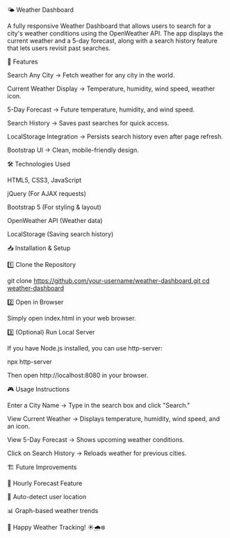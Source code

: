 🌤️ Weather Dashboard

A fully responsive Weather Dashboard that allows users to search for a city's weather conditions using the OpenWeather API. The app displays the current weather and a 5-day forecast, along with a search history feature that lets users revisit past searches.

🚀 Features

Search Any City → Fetch weather for any city in the world.

Current Weather Display → Temperature, humidity, wind speed, weather icon.

5-Day Forecast → Future temperature, humidity, and wind speed.

Search History → Saves past searches for quick access.

LocalStorage Integration → Persists search history even after page refresh.

Bootstrap UI → Clean, mobile-friendly design.

🛠️ Technologies Used

HTML5, CSS3, JavaScript

jQuery (For AJAX requests)

Bootstrap 5 (For styling & layout)

OpenWeather API (Weather data)

LocalStorage (Saving search history)

📥 Installation & Setup

1️⃣ Clone the Repository

git clone [https://github.com/your-username/weather-dashboard.git
cd weather-dashboard](https://github.com/liz0612/Weather-Dashboard)

2️⃣ Open in Browser

Simply open index.html in your web browser.

3️⃣ (Optional) Run Local Server

If you have Node.js installed, you can use http-server:

npx http-server

Then open http://localhost:8080 in your browser.

🎮 Usage Instructions

Enter a City Name → Type in the search box and click "Search."

View Current Weather → Displays temperature, humidity, wind speed, and an icon.

View 5-Day Forecast → Shows upcoming weather conditions.

Click on Search History → Reloads weather for previous cities.


🏗️ Future Improvements

🔄 Hourly Forecast Feature

📍 Auto-detect user location

📊 Graph-based weather trends



🎯 Happy Weather Tracking! ☀️🌧️❄️
